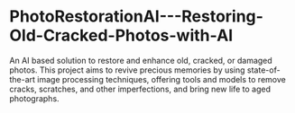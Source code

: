 # PhotoRestorationAI---Restoring-Old-Cracked-Photos-with-AI
An AI based solution to restore and enhance old, cracked, or damaged photos. This project aims to revive precious memories by using state-of-the-art image processing techniques, offering tools and models to remove cracks, scratches, and other imperfections, and bring new life to aged photographs.
